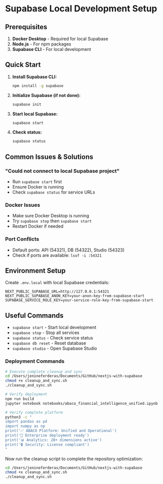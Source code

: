 # Supabase Local Development Setup

## Prerequisites

1. **Docker Desktop** - Required for local Supabase
2. **Node.js** - For npm packages
3. **Supabase CLI** - For local development

## Quick Start

1. **Install Supabase CLI:**

   ```bash
   npm install -g supabase
   ```

2. **Initialize Supabase (if not done):**

   ```bash
   supabase init
   ```

3. **Start local Supabase:**

   ```bash
   supabase start
   ```

4. **Check status:**

   ```bash
   supabase status
   ```

## Common Issues & Solutions

### "Could not connect to local Supabase project"

- Run `supabase start` first
- Ensure Docker is running
- Check `supabase status` for service URLs

### Docker Issues

- Make sure Docker Desktop is running
- Try `supabase stop` then `supabase start`
- Restart Docker if needed

### Port Conflicts

- Default ports: API (54321), DB (54322), Studio (54323)
- Check if ports are available: `lsof -i :54321`

## Environment Setup

Create `.env.local` with local Supabase credentials:

```env
NEXT_PUBLIC_SUPABASE_URL=http://127.0.0.1:54321
NEXT_PUBLIC_SUPABASE_ANON_KEY=your-anon-key-from-supabase-start
SUPABASE_SERVICE_ROLE_KEY=your-service-role-key-from-supabase-start
```

## Useful Commands

- `supabase start` - Start local development
- `supabase stop` - Stop all services
- `supabase status` - Check service status
- `supabase db reset` - Reset database
- `supabase studio` - Open Supabase Studio

### Deployment Commands

```bash
# Execute complete cleanup and sync
cd /Users/jenineferderas/Documents/GitHub/nextjs-with-supabase
chmod +x cleanup_and_sync.sh
./cleanup_and_sync.sh

# Verify deployment
npm run build
jupyter notebook notebooks/abaco_financial_intelligence_unified.ipynb

# Verify complete platform
python3 -c "
import pandas as pd
import numpy as np
print('✅ ABACO Platform: Unified and Operational')
print('🚀 Enterprise deployment ready')
print('📊 Analytics: 28+ dimensions active')
print('🔒 Security: License compliant')
"
```

Now run the cleanup script to complete the repository optimization:

```bash
cd /Users/jenineferderas/Documents/GitHub/nextjs-with-supabase
chmod +x cleanup_and_sync.sh
./cleanup_and_sync.sh
```
